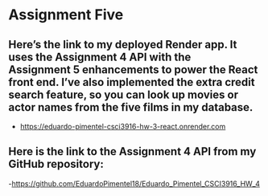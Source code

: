 # Assignment Five

## Here’s the link to my deployed Render app. It uses the Assignment 4 API with the Assignment 5 enhancements to power the React front end. I’ve also implemented the extra credit search feature, so you can look up movies or actor names from the five films in my database.
- https://eduardo-pimentel-csci3916-hw-3-react.onrender.com

## Here is the link to the Assignment 4 API from my GitHub repository:
-https://github.com/EduardoPimentel18/Eduardo_Pimentel_CSCI3916_HW_4